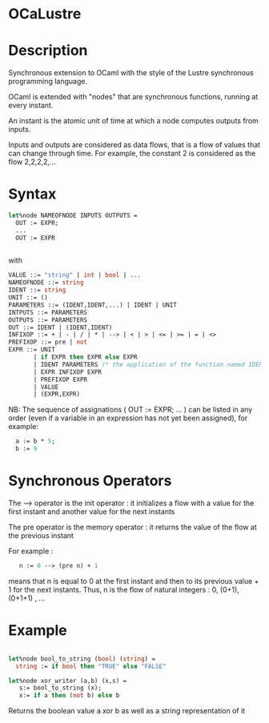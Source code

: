 # OCaLustre

# Description

Synchronous extension to OCaml with the style of the Lustre synchronous programming language.

OCaml is extended with "nodes" that are synchronous functions,
running at every instant.

An instant is the atomic unit of time at which a node computes outputs from inputs.

Inputs and outputs are considered as data flows, that is a flow of values that can change through time. For example, the constant 2 is considered as the flow 2,2,2,2,...  

# Syntax 
```ocaml
let%node NAMEOFNODE INPUTS OUTPUTS = 
  OUT := EXPR; 
  ... 
  OUT := EXPR
  
```
with
<br />
```ocaml
VALUE ::= "string" | int | bool | ... 
NAMEOFNODE ::= string 
IDENT ::= string 
UNIT ::= () 
PARAMETERS ::= (IDENT,IDENT,...) | IDENT | UNIT
INTPUTS ::= PARAMETERS 
OUTPUTS ::= PARAMETERS 
OUT ::= IDENT | (IDENT,IDENT) 
INFIXOP ::= + | - | / | * | --> | < | > | <= | >= | = | <> 
PREFIXOP ::= pre | not 
EXPR ::= UNIT 
       | if EXPR then EXPR else EXPR
       | IDENT PARAMETERS (* the application of the function named IDENT *)
       | EXPR INFIXOP EXPR
       | PREFIXOP EXPR
       | VALUE
       | (EXPR,EXPR)
```
NB: The sequence of assignations ( OUT := EXPR; ... ) can be listed in any order (even if a variable in an expression has not yet been assigned), for example:
```ocaml
  a := b * 5;
  b := 9
```

# Synchronous Operators

The --> operator is the init operator : it initializes a flow with a value for the first instant and another value for the next instants<br />

The pre operator is the memory operator : it returns the value of the flow at the previous instant<br />

For example :
```ocaml
   n := 0 --> (pre n) + 1
```
means that n is equal to 0 at the first instant and then to its previous value + 1 for the next instants. Thus, n is the flow of natural integers : 0, (0+1), (0+1+1) , ...<br />

# Example
```ocaml

let%node bool_to_string (bool) (string) =
  string := if bool then "TRUE" else "FALSE"

let%node xor_writer (a,b) (x,s) =
   s:= bool_to_string (x);
   x:= if a then (not b) else b
```

Returns the boolean value a xor b as well as a string representation of it
